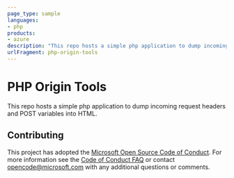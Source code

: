 ```yaml
---
page_type: sample
languages:
- php
products:
- azure
description: "This repo hosts a simple php application to dump incoming request headers and POST variables into HTML."
urlFragment: php-origin-tools
---
```


# PHP Origin Tools

This repo hosts a simple php application to dump incoming request headers and POST variables into HTML.

## Contributing

This project has adopted the [Microsoft Open Source Code of Conduct](https://opensource.microsoft.com/codeofconduct/). For more information see the [Code of Conduct FAQ](https://opensource.microsoft.com/codeofconduct/faq/) or contact [opencode@microsoft.com](mailto:opencode@microsoft.com) with any additional questions or comments.
